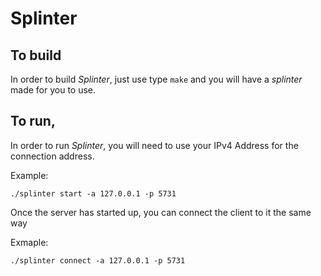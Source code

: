 # Splinter

## To build

In order to build *Splinter*, just use type `make` and you will have a *splinter* made for you to use.

## To run,

In order to run *Splinter*, you will need to use your IPv4 Address for the connection address.

Example:

`./splinter start -a 127.0.0.1 -p 5731`

Once the server has started up, you can connect the client to it the same way

Exmaple:

`./splinter connect -a 127.0.0.1 -p 5731`
